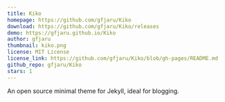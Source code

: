 ```yaml
---
title: Kiko
homepage: https://github.com/gfjaru/Kiko
download: https://github.com/gfjaru/Kiko/releases
demo: https://gfjaru.github.io/Kiko
author: gfjaru
thumbnail: kiko.png
license: MIT License
license_link: https://github.com/gfjaru/Kiko/blob/gh-pages/README.md
github_repo: gfjaru/Kiko
stars: 1
---
```


An open source minimal theme for Jekyll, ideal for blogging.
